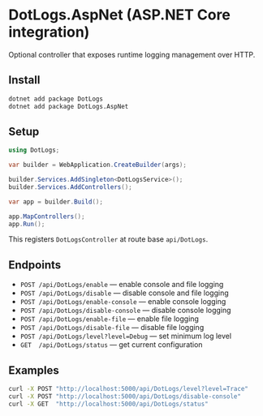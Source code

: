 # DotLogs.AspNet (ASP.NET Core integration)

Optional controller that exposes runtime logging management over HTTP.

## Install

```sh
dotnet add package DotLogs
dotnet add package DotLogs.AspNet
```

## Setup

```csharp
using DotLogs;

var builder = WebApplication.CreateBuilder(args);

builder.Services.AddSingleton<DotLogsService>();
builder.Services.AddControllers();

var app = builder.Build();

app.MapControllers();
app.Run();
```

This registers `DotLogsController` at route base `api/DotLogs`.

## Endpoints

- `POST /api/DotLogs/enable` — enable console and file logging
- `POST /api/DotLogs/disable` — disable console and file logging
- `POST /api/DotLogs/enable-console` — enable console logging
- `POST /api/DotLogs/disable-console` — disable console logging
- `POST /api/DotLogs/enable-file` — enable file logging
- `POST /api/DotLogs/disable-file` — disable file logging
- `POST /api/DotLogs/level?level=Debug` — set minimum log level
- `GET  /api/DotLogs/status` — get current configuration

## Examples

```sh
curl -X POST "http://localhost:5000/api/DotLogs/level?level=Trace"
curl -X POST "http://localhost:5000/api/DotLogs/disable-console"
curl -X GET  "http://localhost:5000/api/DotLogs/status"
```
